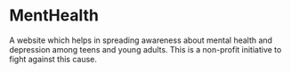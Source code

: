 # MentHealth

A website which helps in spreading awareness about mental health and depression among teens and young adults. This is a non-profit initiative to fight against this cause. 
